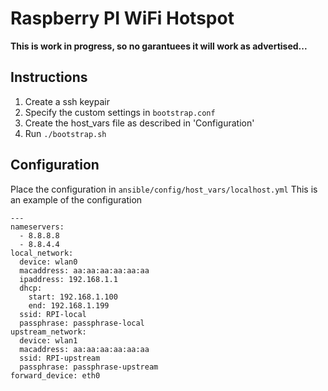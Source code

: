 # Raspberry PI WiFi Hotspot
**This is work in progress, so no garantuees it will work as advertised...**

## Instructions
1. Create a ssh keypair
2. Specify the custom settings in `bootstrap.conf`
3. Create the host_vars file as described in 'Configuration'
4. Run `./bootstrap.sh`

## Configuration
Place the configuration in `ansible/config/host_vars/localhost.yml`
This is an example of the configuration
```
---
nameservers:
  - 8.8.8.8
  - 8.8.4.4
local_network:
  device: wlan0
  macaddress: aa:aa:aa:aa:aa:aa
  ipaddress: 192.168.1.1
  dhcp:
    start: 192.168.1.100
    end: 192.168.1.199
  ssid: RPI-local
  passphrase: passphrase-local
upstream_network:
  device: wlan1
  macaddress: aa:aa:aa:aa:aa:aa
  ssid: RPI-upstream
  passphrase: passphrase-upstream
forward_device: eth0
```
